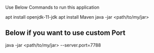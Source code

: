Use Below Commands to run this application 

apt install openjdk-11-jdk 
apt install Maven
java -jar <path/to/my/jar> 

## Below if you want to use custom Port 
java -jar <path/to/my/jar> --server.port=7788
